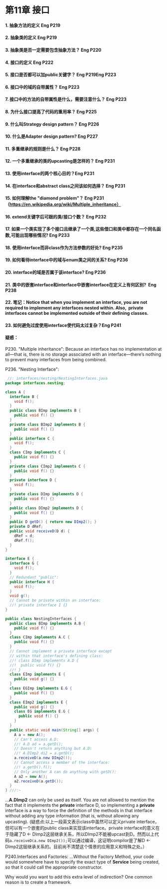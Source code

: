  第11章 接口
 ====================
 #### 1. 抽象方法的定义 Eng P219
 #### 2. 抽象类的定义 Eng P219
 #### 3. 抽象类是否一定需要包含抽象方法？ Eng P220
 #### 4. 接口的定义 Eng P222
 #### 5. 接口是否都可以加public关键字？ Eng P219Eng P223
 #### 6. 接口中的域的自带属性？ Eng P223
 #### 7. 接口中的方法的自带属性是什么，需要注意什么？ Eng P223
 #### 8. 为什么接口提高了代码的重用率？ Eng P225
 #### 9. 什么叫Strategy design pattern？ Eng P226
 #### 10. 什么是Adapter design pattern? Eng P227
 #### 11. 多重继承的规则是什么？ Eng P228
 #### 12. 一个多重继承的类的upcasting是怎样的？ Eng P231
 #### 13. 使用interface的两个核心目的？Eng P231
 #### 14. 在interface和abstract class之间该如何选择？ Eng P231
 #### 15. 如何理解the "diamond problem"？ Eng P231 （https://en.wikipedia.org/wiki/Multiple_inheritance）
 #### 16. extend关键字后可跟的类/接口个数？ Eng P232
 #### 17. 如果一个类实现了多个接口且继承了一个类,这些借口和类中都存在一个同名函数,可能出现哪些情况? Eng P233
 #### 18. 使用interface而非class作为方法参数的好处? Eng P235
 #### 19. 如何看待interface中的域与enum类之间的关系? Eng P236
 #### 20. interface的域是否属于该interface? Eng P236
 #### 21. 类中的嵌套interface和interface中嵌套interface在定义上有何区别?  Eng P238
 #### 22. 笔记：Notice that when you implement an interface, you are not required to implement any interfaces nested within. Also,  **private** interfaces cannot be implemented outside of their defining classes.
 #### 23. 如何避免过度使用interface使代码太过复杂？Eng P241
 #### 疑惑：
 
 P230. "Multiple inheritance": 
 Because an interface has no implementation at all—that is, there is no storage associated with an interface—there’s nothing to prevent many interfaces from being combined.
 
 P236. "Nesting Interface":
```java
 //: interfaces/nesting/NestingInterfaces.java
package interfaces.nesting;

class A {
  interface B {
    void f();
  }
  public class BImp implements B {
    public void f() {}
  }
  private class BImp2 implements B {
    public void f() {}
  }
  public interface C {
    void f();
  }
  class CImp implements C {
    public void f() {}
  }	
  private class CImp2 implements C {
    public void f() {}
  }
  private interface D {
    void f();
  }
  private class DImp implements D {
    public void f() {}
  }
  public class DImp2 implements D {
    public void f() {}
  }
  public D getD() { return new DImp2(); }
  private D dRef;
  public void receiveD(D d) {
    dRef = d;
    dRef.f();
  }
}	

interface E {
  interface G {
    void f();
  }
  // Redundant "public":
  public interface H {
    void f();
  }
  void g();
  // Cannot be private within an interface:
  //! private interface I {}
}	

public class NestingInterfaces {
  public class BImp implements A.B {
    public void f() {}
  }
  class CImp implements A.C {
    public void f() {}
  }
  // Cannot implement a private interface except
  // within that interface's defining class:
  //! class DImp implements A.D {
  //!  public void f() {}
  //! }
  class EImp implements E {
    public void g() {}
  }
  class EGImp implements E.G {
    public void f() {}
  }
  class EImp2 implements E {
    public void g() {}
    class EG implements E.G {
      public void f() {}
    }
  }	
  public static void main(String[] args) {
    A a = new A();
    // Can't access A.D:
    //! A.D ad = a.getD();
    // Doesn't return anything but A.D:
    //! A.DImp2 di2 = a.getD();
	a.receiveD(a.new DImp2());
    // Cannot access a member of the interface:
    //! a.getD().f();
    // Only another A can do anything with getD():
    A a2 = new A();
    a2.receiveD(a.getD());
  }
} ///:~
```
 ...**A.DImp2** can only be used as itself. You are not allowed to mention the fact that it implements the **private** interface D, so implementing a **private** interface is a way to force the definition of the methods in that interface without adding any type information (that is, without allowing any upcasting).
 (疑惑点:以上一段英文表示class中虽然可以定义private interface，但可以有一个嵌套的public class来实现该interface。private interface的意义在于隐藏了D <- DImp2这层继承关系，所以DImp2不能被upcast到D。然而以上代码`a.receiveD(a.new DImp2());`可以通过编译，这证明compilor是了解D <- DImp2这层继承关系的。目前尚不清楚这个情景的应用意义和特殊之处。）
 
 P240.Interfaces and Factories: 
 ...Without the Factory Method, your code would somewhere have to specify the exact type of **Service** being created, so that it could call the appropriate constructor.
 
Why would you want to add this extra level of indirection? One common reason is to create a framework.
